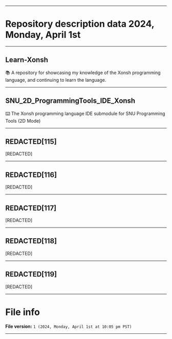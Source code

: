
***

# Repository description data 2024, Monday, April 1st

---

## Learn-Xonsh

📚️ A repository for showcasing my knowledge of the Xonsh programming language, and continuing to learn the language. 

---

## SNU_2D_ProgrammingTools_IDE_Xonsh

⌨️ The Xonsh programming language IDE submodule for SNU Programming Tools (2D Mode)

---

## REDACTED[115]

[REDACTED]

---

## REDACTED[116]

[REDACTED]

---

## REDACTED[117]

[REDACTED]

---

## REDACTED[118]

[REDACTED]

---

## REDACTED[119]

[REDACTED]

***

# File info

**File version:** `1 (2024, Monday, April 1st at 10:05 pm PST)`

***

